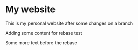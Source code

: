# My website

This is my personal website after some changes on a branch

Adding some content for rebase test

Some more text before the rebase

